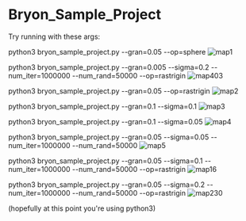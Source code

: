 # Bryon_Sample_Project


Try running with these args:

python3 bryon_sample_project.py --gran=0.05 --op=sphere
![map1](https://user-images.githubusercontent.com/44587911/171583847-0303aa3a-3e03-443a-a828-81eee180ad31.png)


python3 bryon_sample_project.py --gran=0.005 --sigma=0.2 --num_iter=1000000 --num_rand=50000 --op=rastrigin
![map403](https://user-images.githubusercontent.com/44587911/171585426-2a116f7c-d979-4fd5-bb3e-1b9600d6eaa9.png)


python3 bryon_sample_project.py --gran=0.05 --op=rastrigin
![map2](https://user-images.githubusercontent.com/44587911/171583872-4bf6049e-acf0-44ce-a8b5-014c3e751455.png)

python3 bryon_sample_project.py --gran=0.1 --sigma=0.1
![map3](https://user-images.githubusercontent.com/44587911/171583882-bf46af09-3c9d-4490-a5c0-1d7bb3d29876.png)

python3 bryon_sample_project.py --gran=0.1 --sigma=0.05
![map4](https://user-images.githubusercontent.com/44587911/171583891-56ea3041-3cf9-4586-8539-7c041552ab34.png)

python3 bryon_sample_project.py --gran=0.05 --sigma=0.05 --num_iter=1000000 --num_rand=50000
![map5](https://user-images.githubusercontent.com/44587911/171583913-06f9a750-c53c-4351-87b4-f8f71b148ee5.png)

python3 bryon_sample_project.py --gran=0.05 --sigma=0.1 --num_iter=1000000 --num_rand=50000 --op=rastrigin
![map16](https://user-images.githubusercontent.com/44587911/171585072-923ca449-34ee-4868-867e-b5cec425fbeb.png)

python3 bryon_sample_project.py --gran=0.05 --sigma=0.2 --num_iter=1000000 --num_rand=50000 --op=rastrigin
![map230](https://user-images.githubusercontent.com/44587911/171585110-80207e7c-7754-4569-9a74-7d84d32b2ed4.png)



(hopefully at this point you're using python3)
